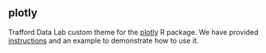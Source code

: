 ## plotly

Trafford Data Lab custom theme for the [plotly](https://plot.ly/r/) R package. We have provided [instructions](instructions.md) and an example to demonstrate how to use it.
